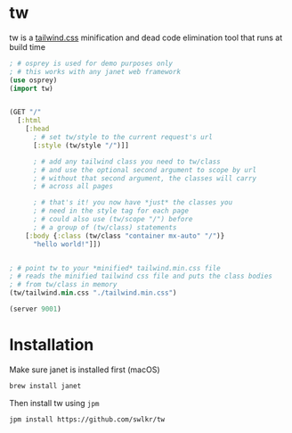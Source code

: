 # tw

tw is a [tailwind.css](https://tailwindcss.com) minification and dead code elimination tool that runs at build time

```clojure
; # osprey is used for demo purposes only
; # this works with any janet web framework
(use osprey)
(import tw)


(GET "/"
  [:html
    [:head
      ; # set tw/style to the current request's url
      [:style (tw/style "/")]]

      ; # add any tailwind class you need to tw/class
      ; # and use the optional second argument to scope by url
      ; # without that second argument, the classes will carry
      ; # across all pages

      ; # that's it! you now have *just* the classes you
      ; # need in the style tag for each page
      ; # could also use (tw/scope "/") before
      ; # a group of (tw/class) statements
    [:body {:class (tw/class "container mx-auto" "/")}
      "hello world!"]])


; # point tw to your *minified* tailwind.min.css file
; # reads the minified tailwind css file and puts the class bodies
; # from tw/class in memory
(tw/tailwind.min.css "./tailwind.min.css")

(server 9001)
```

# Installation

Make sure janet is installed first (macOS)

```sh
brew install janet
```

Then install tw using `jpm`

```sh
jpm install https://github.com/swlkr/tw
```
